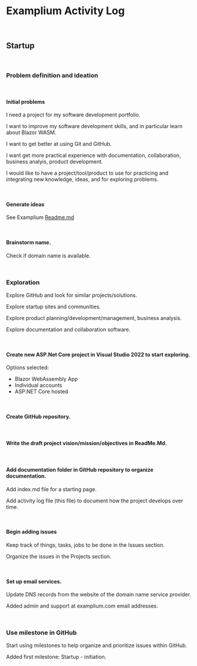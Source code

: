 # Examplium Activity Log

<br/>

## Startup

<br/>

### Problem definition and ideation

<br/>

#### Initial problems

I need a project for my software development portfolio.

I want to improve my software development skills, and in particular learn about Blazor WASM.

I want to get better at using Git and GitHub.

I want get more practical experience with documentation, collaboration, business analyis, product development.

I would like to have a project/tool/product to use for practicing and integrating new knowledge, ideas, and for exploring problems.

<br/>


#### Generate ideas

See Examplium [Readme.md](https://github.com/KinaUna/Examplium#readme)

<br/>

#### Brainstorm name.
Check if domain name is available.

<br/>

### Exploration

Explore GitHub and look for similar projects/solutions.

Explore startup sites and communities.

Explore product planning/development/management, business analysis.

Explore documentation and collaboration software.

<br/>

#### Create new ASP.Net Core project in Visual Studio 2022 to start exploring.

Options selected:
- Blazor WebAssembly App
- Individual accounts
- ASP.NET Core hosted

<br/>

#### Create GitHub repository.

<br/>

#### Write the draft project vision/mission/objectives in ReadMe.Md.

<br/>

#### Add documentation folder in GitHub repository to organize documentation.

Add index.md file for a starting page.

Add activity log file (this file) to document how the project develops over time.

<br/>

#### Begin adding issues

Keep track of things, tasks, jobs to be done in the Issues section.

Organize the issues in the Projects section.

<br/>

#### Set up email services.

Update DNS records from the website of the domain name service provider.

Added admin and support at examplium.com email addresses.

<br/>

### Use milestone in GitHub

Start using milestones to help organize and prioritize issues within GitHub.

Added first milestone: Startup - initiation.

<br/>

